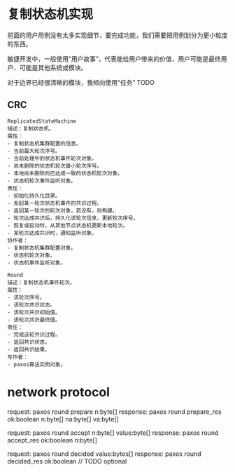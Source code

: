 # 复制状态机实现
前面的用户用例没有太多实现细节，要完成功能，我们需要把用例划分为更小粒度的东西。

敏捷开发中，一般使用“用户故事”，代表能给用户带来的价值，用户可能是最终用户、可能是其他系统或模块。

对于边界已经很清晰的模块，我倾向使用“任务” TODO

## CRC

```
ReplicatedStateMachine
描述：复制状态机。
属性：
- 复制状态机集群配置的信息。
- 当前最大轮次序号。
- 当前处理中的状态机事件轮次对象。
- 尚未删除的状态机轮次最小轮次序号。
- 本地尚未删除的已达成一致的状态机轮次对象。
- 状态机轮次事件监听对象。
责任：
- 初始化持久化目录。
- 发起某一轮次状态机事件的共识过程。
- 返回某一轮次的轮次对象，若没有，则构建。
- 轮次达成共识后，持久化该轮次信息，更新轮次序号。
- 恢复或启动时，从其他节点状态机更新本地轮次。
- 某轮次达成共识时，通知监听对象。
协作者：
- 复制状态机集群配置对象。
- 状态机轮次对象。
- 状态机事件监听对象。
```

```
Round
描述：复制状态机事件轮次。
属性：
- 该轮次序号。
- 该轮次共识状态。
- 该轮次共识初始值。
- 该轮次共识最终值。
责任：
- 完成该轮共识过程。
- 返回共识状态。
- 返回共识结果。
写作者：
- paxos算法实例对象。
```

# network protocol
request: paxos round prepare n:byte[]
response: paxos round prepare_res ok:boolean n:byte[] na:byte[] va:byte[]

request: paxos round accept n:byte[] value:byte[]
response: paxos round accept_res ok:boolean n:byte[]

request: paxos round decided value:bytes[]
response: paxos round decided_res ok:boolean // TODO optional